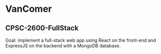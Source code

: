 # VanComer
## CPSC-2600-FullStack
Goal: implement a full-stack web app using React on the front-end and ExpressJS on the backend with a MongoDB database. 
